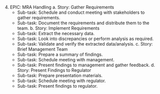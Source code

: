 4. EPIC: MRA Handling
   a. Story: Gather Requirements
      - Sub-task: Schedule and conduct meeting with stakeholders to gather requirements.
      - Sub-task: Document the requirements and distribute them to the team.
   b. Story: Implement Requirements
      - Sub-task: Extract the necessary data.
      - Sub-task: Look into discrepancies or perform analysis as required.
      - Sub-task: Validate and verify the extracted data/analysis.
   c. Story: Brief Management Team
      - Sub-task: Prepare a summary of findings.
      - Sub-task: Schedule meeting with management.
      - Sub-task: Present findings to management and gather feedback.
   d. Story: Present Findings to Regulator
      - Sub-task: Prepare presentation materials.
      - Sub-task: Schedule meeting with regulator.
      - Sub-task: Present findings to regulator.

